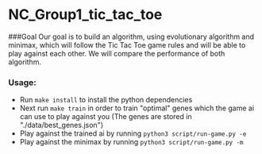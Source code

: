 # NC_Group1_tic_tac_toe

###Goal
Our goal is to build an algorithm, using evolutionary algorithm and minimax,
which will follow the Tic Tac Toe game rules and will be able to play against each other. We will compare the performance
of both algorithm.

### Usage:
* Run ` make install ` to install the python dependencies
* Next run ` make train ` in order to train "optimal" genes which the game ai can use to play against you (The genes are stored in "./data/best_genes.json")
* Play against the trained ai by running ` python3 script/run-game.py -e `
* Play against the minimax by running ` python3 script/run-game.py -m `

